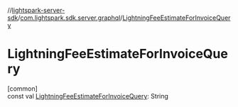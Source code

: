 //[lightspark-server-sdk](../../index.md)/[com.lightspark.sdk.server.graphql](index.md)/[LightningFeeEstimateForInvoiceQuery](-lightning-fee-estimate-for-invoice-query.md)

# LightningFeeEstimateForInvoiceQuery

[common]\
const val [LightningFeeEstimateForInvoiceQuery](-lightning-fee-estimate-for-invoice-query.md): String
